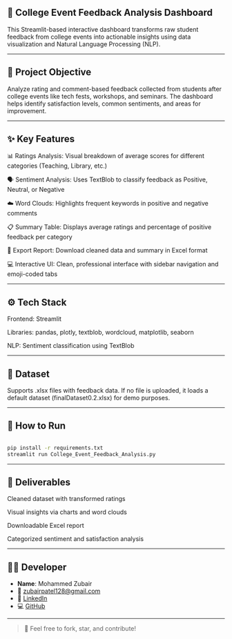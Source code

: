 
## 📘 College Event Feedback Analysis Dashboard

This Streamlit-based interactive dashboard transforms raw student feedback from college events into actionable insights using data visualization and Natural Language Processing (NLP).

---

## 🧠 Project Objective

Analyze rating and comment-based feedback collected from students after college events like tech fests, workshops, and seminars. The dashboard helps identify satisfaction levels, common sentiments, and areas for improvement.

---

## ✨ Key Features

📊 Ratings Analysis: Visual breakdown of average scores for different categories (Teaching, Library, etc.)

🗣️ Sentiment Analysis: Uses TextBlob to classify feedback as Positive, Neutral, or Negative

☁️ Word Clouds: Highlights frequent keywords in positive and negative comments

📋 Summary Table: Displays average ratings and percentage of positive feedback per category

📁 Export Report: Download cleaned data and summary in Excel format

💻 Interactive UI: Clean, professional interface with sidebar navigation and emoji-coded tabs

---

## ⚙️ Tech Stack

Frontend: Streamlit

Libraries: pandas, plotly, textblob, wordcloud, matplotlib, seaborn

NLP: Sentiment classification using TextBlob

---

## 📂 Dataset

Supports .xlsx files with feedback data.
If no file is uploaded, it loads a default dataset (finalDataset0.2.xlsx) for demo purposes.

---

## 🚀 How to Run

```bash

pip install -r requirements.txt
streamlit run College_Event_Feedback_Analysis.py

```
---

## 📌 Deliverables

Cleaned dataset with transformed ratings

Visual insights via charts and word clouds

Downloadable Excel report

Categorized sentiment and satisfaction analysis

---

## 👨‍💻 Developer

- **Name**: Mohammed Zubair
- 📧 [zubairpatel128@gmail.com](mailto:zubairpatel128@gmail.com)
- 🔗 [LinkedIn](https://www.linkedin.com/in/mohammed-zubair03)
- 💻 [GitHub](https://github.com/mohdzubairpatel)

---

> 🤝 Feel free to fork, star, and contribute!
